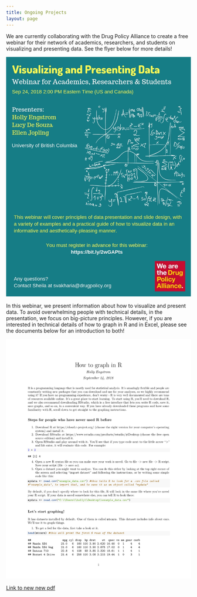 ```yaml
---
title: Ongoing Projects
layout: page
---
```

We are currently collaborating with the Drug Policy Alliance to create a free webinar for their network of academics, researchers, and students on visualizing and presenting data. See the flyer below for more details!

<img src="\assets\webinar.jpg">

<p>In this webinar, we present information about how to visualize and present data. To avoid overwhelming people with technical details, in the presentation, we focus on big-picture principles. However, if you are interested in technical details of how to graph in R and in Excel, please see the documents below for an introduction to both!</p>

<img src="\assets\How-to-Graph.pdf">

<a href="http://bc-sep.ca/assets/How-to-Graph.pdf">Link to new new pdf</a>


